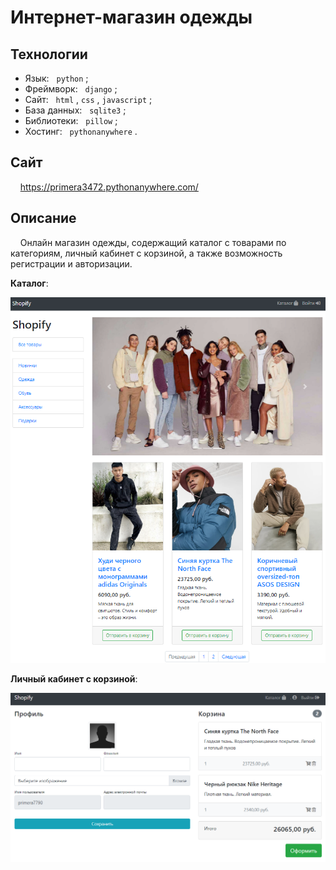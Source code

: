 # Интернет-магазин одежды

## Технологии
  - Язык: &nbsp; `python` ;
  - Фреймворк: &nbsp; `django` ;
  - Сайт: &nbsp; `html` , `css` , `javascript` ;
  - База данных: &nbsp; `sqlite3` ;
  - Библиотеки: &nbsp; `pillow` ;
  - Хостинг: &nbsp; `pythonanywhere` .

## Сайт<br>
&nbsp; &nbsp; https://primera3472.pythonanywhere.com/


## Описание<br>
  
  &nbsp; &nbsp; Онлайн магазин одежды, содержащий каталог с товарами по категориям, личный кабинет с корзиной, а также возможность регистрации и авторизации. 

**Каталог**:
<p>
  <img src='https://github.com/primera7790/Django_store_edu/blob/master/media/github_images/catalog2.PNG' alt='Каталог'>
</p>

**Личный кабинет с корзиной**:
<p>
  <img width='750px' src='https://github.com/primera7790/Django_store_edu/blob/master/media/github_images/lk.PNG' alt='Личный кабинет с корзиной'>
</p>
